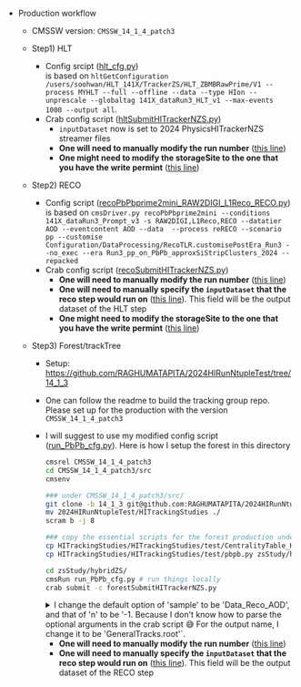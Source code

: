 - Production workflow
  - CMSSW version: `CMSSW_14_1_4_patch3`
  - Step1) HLT
    - Config srcipt ([hlt_cfg.py](hlt_cfg.py))  
      is based on `hltGetConfiguration /users/soohwan/HLT_141X/TrackerZS/HLT_ZBMBRawPrime/V1 --process MYHLT --full --offline --data --type HIon --unprescale --globaltag 141X_dataRun3_HLT_v1 --max-events 1000 --output all`.
    - Crab config script ([hltSubmitHITrackerNZS.py](hltSubmitHITrackerNZS.py))
      - `inputDataset` now is set to 2024 PhysicsHITrackerNZS streamer files
      - **One will need to manually modify the run number** ([this line](hltSubmitHITrackerNZS.py#L5))
      - **One might need to modify the storageSite to the one that you have the write permint** ([this line](hltSubmitHITrackerNZS.py#L43))
      
  - Step2) RECO
    - Config script ([recoPbPbprime2mini_RAW2DIGI_L1Reco_RECO.py](recoPbPbprime2mini_RAW2DIGI_L1Reco_RECO.py))  
      is based on `cmsDriver.py recoPbPbprime2mini --conditions 141X_dataRun3_Prompt_v3 -s RAW2DIGI,L1Reco,RECO --datatier AOD --eventcontent AOD --data  --process reRECO --scenario pp --customise Configuration/DataProcessing/RecoTLR.customisePostEra_Run3 --no_exec --era Run3_pp_on_PbPb_approxSiStripClusters_2024 --repacked`
    - Crab config script ([recoSubmitHITrackerNZS.py](recoSubmitHITrackerNZS.py))
      - **One will need to manually modify the run number** ([this line](recoSubmitHITrackerNZS.py#L4))
      - **One will need to manually specify the `inputDataset` that the reco step would run on** ([this line](recoSubmitHITrackerNZS.py#L24)). This field will be the output dataset of the HLT step
      - **One might need to modify the storageSite to the one that you have the write permint** ([this line](recoSubmitHITrackerNZS.py#L38))
    
  - Step3) Forest/trackTree
    - Setup: https://github.com/RAGHUMATAPITA/2024HIRunNtupleTest/tree/14_1_3
    - One can follow the readme to build the tracking group repo. Please set up for the production with the version `CMSSW_14_1_4_patch3`
    - I will suggest to use my modified config script ([run_PbPb_cfg.py](run_PbPb_cfg.py)).
      Here is how I setup the forest in this directory
      ```bash
      cmsrel CMSSW_14_1_4_patch3
      cd CMSSW_14_1_4_patch3/src
      cmsenv

      ### under CMSSW_14_1_4_patch3/src/
      git clone -b 14_1_3 git@github.com:RAGHUMATAPITA/2024HIRunNtupleTest.git .
      mv 2024HIRunNtupleTest/HITrackingStudies ./
      scram b -j 8

      ### copy the essential scripts for the forest production under the zsStudy/hybridZS/ folder
      cp HITrackingStudies/HITrackingStudies/test/CentralityTable_HFtowers200_DataPbPb_periHYDJETshape_run3v1302x04_offline_Nominal.db zsStudy/hybridZS/ 
      cp HITrackingStudies/HITrackingStudies/test/pbpb.py zsStudy/hybridZS/

      cd zsStudy/hybridZS/
      cmsRun run_PbPb_cfg.py # run things locally
      crab submit -c forestSubmitHITrackerNZS.py
      ```  
      
      <details>
        <summary> I change the default option of 'sample' to be 'Data_Reco_AOD', and that of 'n' to be '-1. Because I don't know how to parse the optional arguments in the crab script 😅
      For the output name, I change it to be 'GeneralTracks.root'`. </summary>
        <img width="1020" alt="截圖 2024-11-06 12 42 16" src="https://github.com/user-attachments/assets/9e2efafa-5bed-45da-9140-6c62ace39472">
      </details>
      
      - **One will need to manually modify the run number** ([this line](forestSubmitHITrackerNZS.py#L7))
      - **One will need to manually specify the `inputDataset` that the reco step would run on** ([this line](forestSubmitHITrackerNZS.py#L42)). This field will be the output dataset of the RECO step
